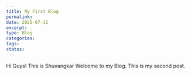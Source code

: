 ```yaml
---
title: My First Blog
permalink:
date: 2025-07-12
excerpt: .
type: Blog
categories: 
tags: 
status:
---
```




Hi Guys!
This is Shuvangkar 
Welcome to my Blog.
This is my second post.
